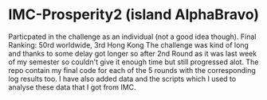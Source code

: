 # IMC-Prosperity2 (island AlphaBravo)
Particpated in the challenge as an individual (not a good idea though). Final Ranking: 50rd worldwide, 3rd Hong Kong
The challenge was kind of long and thanks to some delay got longer so after 2nd Round as it was last week of my semester so couldn't give it enough time but still progressed alot.
The repo contain my final code for each of the 5 rounds with the corresponding log results too. I have also added data and the scripts which I used to analyse these data that I got from IMC.

